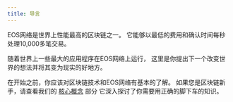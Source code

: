 ```yaml
---
title: 导言
--- 
```


EOS网络是世界上性能最高的区块链之一。
它能够以最低的费用和确认时间每秒处理10,000多笔交易。 

随着世界上一些最大的应用程序在EOS网络上运行， 
这里是你提出下一个改变世界的想法并将其变为现实的好地方。

在开始之前，你应该对区块链技术和EOS网络有基本的了解。
如果您是区块链新手，请查看我们的 [核心概念](/docs/02_core-concepts/10_blockchain-basics/10_decentralization.md) 部分
它深入探讨了你需要用正确的脚下车的知识。
